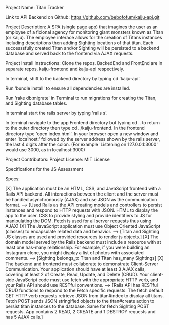 Project Name:
Titan Tracker

Link to API Backend on Github:
https://github.com/bebofofum/kaiju-api.git

Project Description:
A SPA (single page app) that imagines the user as an employee of a ficional agency for monitoring giant monsters known as Titan (or kaiju). The employee interace allows for the creation of Titans instances including descriptions then adding Sighting locations of that titan. Each successsfully created Titan and/or Sighting will be persisted to a backend database and served back to the frontend via AJAX requests.

Project Install Instructions:
Clone the repos. BackedEnd and FrontEnd are in separate repos, kaiju-frontend and kaiju-api respectively.

In terminal, shift to the backend directory by typing cd 'kaiju-api'.

Run 'bundle install' to ensure all dependencies are installed.

Run 'rake db:migrate' in Terminal to run migrations for creating the Titan, and Sighting database tables.

In terminal start the rails server by typing 'rails s'.

In terminal navigate to the app Frontend directory but typing cd .. to return to the outer directory then type cd ../kaiju-frontend. In the frontend directory type 'open index.html'. In your browser open a new window and enter 'localhost:' followed by the server address shown by the rails server, the last 4 digits after the colon. (For example 'Listening on 127.0.0.1:3000' would use 3000, as in localhost:3000)

Project Contributors:
Project License:
MIT License

Specifications for the JS Assessment

Specs:

[X] The application must be an HTML, CSS, and JavaScript frontend with a Rails API backend. All interactions between the client and the server must be handled asynchronously (AJAX) and use JSON as the communication format. --> [Used Rails as the API creating models and controllers to persist instances and respond to HTTP requests with JSON. HTML to display the app to the user. CSS to provide styling and provide identifiers to JS for manipulating the DOM. Fetch is used for all server requests thus using AJAX] 
[X] The JavaScript application must use Object Oriented JavaScript (classes) to encapsulate related data and behavior. --> [Titan and Sighting JS classes are used and provided resources to render js objects.]
[X] The domain model served by the Rails backend must include a resource with at least one has-many relationship. For example, if you were building an Instagram clone, you might display a list of photos with associated comments. --> [Sighting belongs_to Titan and Titan has_many Sightings] 
[X] The backend and frontend must collaborate to demonstrate Client-Server Communication. Your application should have at least 3 AJAX calls, covering at least 2 of Create, Read, Update, and Delete (CRUD). Your client-side JavaScript code must use fetch with the appropriate HTTP verb, and your Rails API should use RESTful conventions. --> [Rails API has RESTful CRUD functions to respond to the Fetch specific requests. The fetch default GET HTTP verb requests retrieve JSON from titan#index to display all titans. Fetch POST sends JSON stringified objects to the titan#create action to persist titan instances to the database. Same for fetch Sighting POST requests. App contains 2 READ, 2 CREATE and 1 DESTROY requests and has 5 AJAX calls.] 
